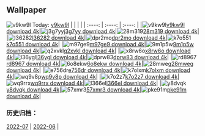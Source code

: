 ## Wallpaper
![v9kw9l](https://w.wallhaven.cc/full/v9/wallhaven-v9kw9l.jpg) Today: [v9kw9l](https://th.wallhaven.cc/small/v9/v9kw9l.jpg)
|      |      |      |
| :----: | :----: | :----: |
|![v9kw9l](https://th.wallhaven.cc/small/v9/v9kw9l.jpg)[v9kw9l download 4k](https://wallhaven.cc/w/v9kw9l)|![j3g7yy](https://th.wallhaven.cc/small/j3/j3g7yy.jpg)[j3g7yy download 4k](https://wallhaven.cc/w/j3g7yy)|![28m319](https://th.wallhaven.cc/small/28/28m319.jpg)[28m319 download 4k](https://wallhaven.cc/w/28m319)|
|![l36282](https://th.wallhaven.cc/small/l3/l36282.jpg)[l36282 download 4k](https://wallhaven.cc/w/l36282)|![dpr2mo](https://th.wallhaven.cc/small/dp/dpr2mo.jpg)[dpr2mo download 4k](https://wallhaven.cc/w/dpr2mo)|![k7o551](https://th.wallhaven.cc/small/k7/k7o551.jpg)[k7o551 download 4k](https://wallhaven.cc/w/k7o551)|
|![m97ge9](https://th.wallhaven.cc/small/m9/m97ge9.jpg)[m97ge9 download 4k](https://wallhaven.cc/w/m97ge9)|![9m1p5w](https://th.wallhaven.cc/small/9m/9m1p5w.jpg)[9m1p5w download 4k](https://wallhaven.cc/w/9m1p5w)|![q2xvkl](https://th.wallhaven.cc/small/q2/q2xvkl.jpg)[q2xvkl download 4k](https://wallhaven.cc/w/q2xvkl)|
|![x8rw6o](https://th.wallhaven.cc/small/x8/x8rw6o.jpg)[x8rw6o download 4k](https://wallhaven.cc/w/x8rw6o)|![l36ygl](https://th.wallhaven.cc/small/l3/l36ygl.jpg)[l36ygl download 4k](https://wallhaven.cc/w/l36ygl)|![dprw83](https://th.wallhaven.cc/small/dp/dprw83.jpg)[dprw83 download 4k](https://wallhaven.cc/w/dprw83)|
|![rd8967](https://th.wallhaven.cc/small/rd/rd8967.jpg)[rd8967 download 4k](https://wallhaven.cc/w/rd8967)|![6o8ekw](https://th.wallhaven.cc/small/6o/6o8ekw.jpg)[6o8ekw download 4k](https://wallhaven.cc/w/6o8ekw)|![28mweg](https://th.wallhaven.cc/small/28/28mweg.jpg)[28mweg download 4k](https://wallhaven.cc/w/28mweg)|
|![e756dr](https://th.wallhaven.cc/small/e7/e756dr.jpg)[e756dr download 4k](https://wallhaven.cc/w/e756dr)|![k7olxm](https://th.wallhaven.cc/small/k7/k7olxm.jpg)[k7olxm download 4k](https://wallhaven.cc/w/k7olxm)|![wq9v8p](https://th.wallhaven.cc/small/wq/wq9v8p.jpg)[wq9v8p download 4k](https://wallhaven.cc/w/wq9v8p)|
|![k7o2z7](https://th.wallhaven.cc/small/k7/k7o2z7.jpg)[k7o2z7 download 4k](https://wallhaven.cc/w/k7o2z7)|![wq9rrx](https://th.wallhaven.cc/small/wq/wq9rrx.jpg)[wq9rrx download 4k](https://wallhaven.cc/w/wq9rrx)|![l366el](https://th.wallhaven.cc/small/l3/l366el.jpg)[l366el download 4k](https://wallhaven.cc/w/l366el)|
|![y8dvqk](https://th.wallhaven.cc/small/y8/y8dvqk.jpg)[y8dvqk download 4k](https://wallhaven.cc/w/y8dvqk)|![57xmr3](https://th.wallhaven.cc/small/57/57xmr3.jpg)[57xmr3 download 4k](https://wallhaven.cc/w/57xmr3)|![pke91m](https://th.wallhaven.cc/small/pk/pke91m.jpg)[pke91m download 4k](https://wallhaven.cc/w/pke91m)|

### 历史归档：
[2022-07](https://github.com/april-projects/april-wallpaper/tree/main/picture/2022-07/) | [2022-06](https://github.com/april-projects/april-wallpaper/tree/main/picture/2022-06/) | 